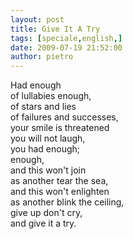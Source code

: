 ```yaml
---
layout: post
title: Give It A Try
tags: [speciale,english,]
date: 2009-07-19 21:52:00
author: pietro
---
```

Had enough<br/>of lullabies enough,<br/>of stars and lies<br/>of failures and successes,<br/>your smile is threatened<br/>you will not laugh,<br/>you had enough;<br/>enough,<br/>and this won't join<br/>as another tear the sea,<br/>and this won't enlighten<br/>as another blink the ceiling,<br/>give up don't cry,<br/>and give it a try.
